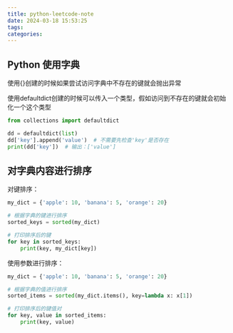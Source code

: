 ```yaml
---
title: python-leetcode-note
date: 2024-03-18 15:53:25
tags:
categories:
---
```


<!--more-->

## Python 使用字典

使用{}创建的时候如果尝试访问字典中不存在的键就会抛出异常

使用defaultdict创建的时候可以传入一个类型，假如访问到不存在的键就会初始化一个这个类型

```python
from collections import defaultdict

dd = defaultdict(list)
dd['key'].append('value')  # 不需要先检查'key'是否存在
print(dd['key'])  # 输出：['value']
```

## 对字典内容进行排序

对键排序：

```python
my_dict = {'apple': 10, 'banana': 5, 'orange': 20}

# 根据字典的键进行排序
sorted_keys = sorted(my_dict)

# 打印排序后的键
for key in sorted_keys:
    print(key, my_dict[key])
```

使用参数进行排序：

```python
my_dict = {'apple': 10, 'banana': 5, 'orange': 20}

# 根据字典的值进行排序
sorted_items = sorted(my_dict.items(), key=lambda x: x[1])

# 打印排序后的键值对
for key, value in sorted_items:
    print(key, value)
```

